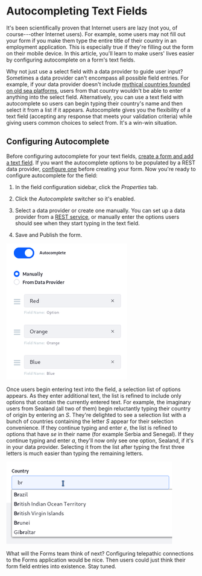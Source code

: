 # Autocompleting Text Fields

It's been scientifically proven that Internet users are lazy (not you, of 
course---other Internet users). For example, some users may not fill out your 
form if you make them type the entire title of their country in an employment
application. This is especially true if they're filling out the form on their 
mobile device. In this article, you'll learn to make users' lives easier by 
configuring autocomplete on a form's text fields. 

Why not just use a select field with a data provider to guide user input? 
Sometimes a data provider can't encompass all possible field entries. For 
example, if your data provider doesn't include 
[mythical countries founded on old sea platforms](https://en.wikipedia.org/wiki/Principality_of_Sealand), 
users from that country wouldn't be able to enter anything into the select 
field. Alternatively, you can use a text field with autocomplete so users can 
begin typing their country's name and then select it from a list if it appears. 
Autocomplete gives you the flexibility of a text field (accepting any response 
that meets your validation criteria) while giving users common choices to select 
from. It's a win-win situation. 

## Configuring Autocomplete

Before configuring autocomplete for your text fields, 
[create a form and add a text field](/discover/portal/-/knowledge_base/7-1/creating-and-managing-forms). 
If you want the autocomplete options to be populated by a REST data provider,
[configure one](/discover/portal/-/knowledge_base/7-1/data-providers) 
before creating your form. Now you're ready to configure autocomplete for the
field: 

1.  In the field configuration sidebar, click the *Properties* tab.

2.  Click the *Autocomplete* switcher so it's enabled.

3.  Select a data provider or create one manually. You can set up a data 
    provider from a 
    [REST service](/discover/portal/-/knowledge_base/7-1/data-providers), 
    or manually enter the options users should see when they start typing in the 
    text field. 

4.  Save and Publish the form. 

![Figure 1: You can configure a manual data provider to specify the options users can select from.](../../images/forms-autocomplete-manually.png)

Once users begin entering text into the field, a selection list of options 
appears. As they enter additional text, the list is refined to include only 
options that contain the currently entered text. For example, the imaginary 
users from Sealand (all two of them) begin reluctantly typing their country of
origin by entering an *S*. They're delighted to see a selection list with a
bunch of countries containing the letter *S* appear for their selection
convenience. If they continue typing and enter *e*, the list is refined to 
options that have *se* in their name (for example Serbia and Senegal). If they 
continue typing and enter *a*, they'll now only see one option, Sealand, if it's 
in your data provider. Selecting it from the list after typing the first three 
letters is much easier than typing the remaining letters. 

![Figure 2: When typing in a field with autocomplete, users are presented a list of selections from the configured data provider. The displayed results are filtered to include only selections containing the text entered by the user.](../../images/forms-autocomplete-filtering.png)

What will the Forms team think of next? Configuring telepathic connections to 
the Forms application would be nice. Then users could just think their form
field entries into existence. Stay tuned. 
